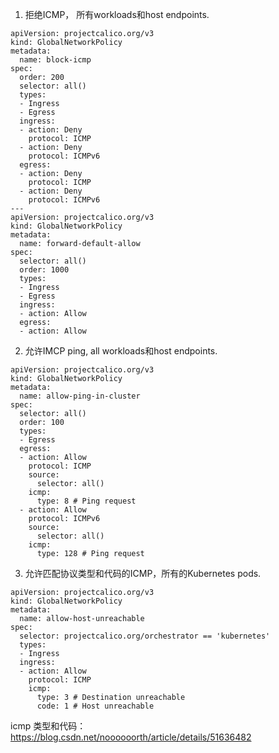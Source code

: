 1. 拒绝ICMP， 所有workloads和host endpoints.

```shell
apiVersion: projectcalico.org/v3
kind: GlobalNetworkPolicy
metadata:
  name: block-icmp
spec:
  order: 200
  selector: all()
  types:
  - Ingress
  - Egress
  ingress:
  - action: Deny
    protocol: ICMP
  - action: Deny
    protocol: ICMPv6
  egress:
  - action: Deny
    protocol: ICMP
  - action: Deny
    protocol: ICMPv6    
---
apiVersion: projectcalico.org/v3
kind: GlobalNetworkPolicy
metadata:
  name: forward-default-allow
spec:
  selector: all()
  order: 1000
  types:
  - Ingress
  - Egress
  ingress:
  - action: Allow
  egress:
  - action: Allow
```

2. 允许IMCP ping, all workloads和host endpoints.

```shell
apiVersion: projectcalico.org/v3
kind: GlobalNetworkPolicy
metadata:
  name: allow-ping-in-cluster
spec:
  selector: all()
  order: 100
  types:
  - Egress
  egress:
  - action: Allow
    protocol: ICMP
    source:
      selector: all()
    icmp:
      type: 8 # Ping request
  - action: Allow
    protocol: ICMPv6
    source:
      selector: all()
    icmp:
      type: 128 # Ping request
```

3. 允许匹配协议类型和代码的ICMP，所有的Kubernetes pods.

```shell
apiVersion: projectcalico.org/v3
kind: GlobalNetworkPolicy
metadata:
  name: allow-host-unreachable
spec:
  selector: projectcalico.org/orchestrator == 'kubernetes'
  types:
  - Ingress
  ingress:
  - action: Allow
    protocol: ICMP
    icmp:
      type: 3 # Destination unreachable
      code: 1 # Host unreachable
```

icmp 类型和代码： https://blog.csdn.net/noooooorth/article/details/51636482 

